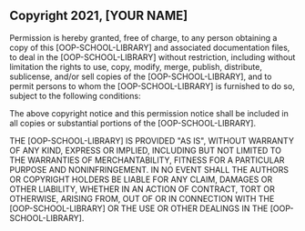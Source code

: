 ## Copyright 2021, [YOUR NAME]

Permission is hereby granted, free of charge, to any person obtaining a copy of this [OOP-SCHOOL-LIBRARY] and associated documentation files, to deal in the [OOP-SCHOOL-LIBRARY] without restriction, including without limitation the rights to use, copy, modify, merge, publish, distribute, sublicense, and/or sell copies of the [OOP-SCHOOL-LIBRARY], and to permit persons to whom the [OOP-SCHOOL-LIBRARY] is furnished to do so, subject to the following conditions:

The above copyright notice and this permission notice shall be included in all copies or substantial portions of the [OOP-SCHOOL-LIBRARY].

THE [OOP-SCHOOL-LIBRARY] IS PROVIDED "AS IS", WITHOUT WARRANTY OF ANY KIND, EXPRESS OR IMPLIED, INCLUDING BUT NOT LIMITED TO THE WARRANTIES OF MERCHANTABILITY, FITNESS FOR A PARTICULAR PURPOSE AND NONINFRINGEMENT. IN NO EVENT SHALL THE AUTHORS OR COPYRIGHT HOLDERS BE LIABLE FOR ANY CLAIM, DAMAGES OR OTHER LIABILITY, WHETHER IN AN ACTION OF CONTRACT, TORT OR OTHERWISE, ARISING FROM, OUT OF OR IN CONNECTION WITH THE [OOP-SCHOOL-LIBRARY] OR THE USE OR OTHER DEALINGS IN THE [OOP-SCHOOL-LIBRARY].
